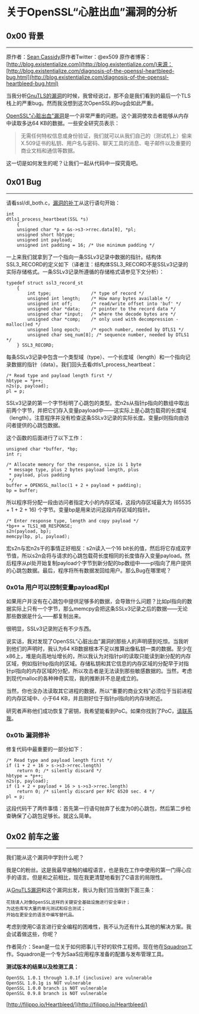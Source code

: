 # 关于OpenSSL“心脏出血”漏洞的分析

0x00 背景
-------

* * *

原作者：[Sean Cassidy](http://blog.existentialize.com/pages/about.html)原作者Twitter：@ex509 原作者博客：[http://blog.existentialize.com](http://blog.existentialize.com/)来源：[http://blog.existentialize.com/diagnosis-of-the-openssl-heartbleed-bug.html](http://blog.existentialize.com/diagnosis-of-the-openssl-heartbleed-bug.html)

当我分析[GnuTLS的漏洞](http://blog.existentialize.com/the-story-of-the-gnutls-bug.html)的时候，我曾经说过，那不会是我们看到的最后一个TLS栈上的严重bug。然而我没想到这次OpenSSL的bug会如此严重。

[OpenSSL“心脏出血”漏洞](http://heartbleed.com/)是一个非常严重的问题。这个漏洞使攻击者能够从内存中读取多达64 KB的数据。一些安全研究员表示：

> 无需任何特权信息或身份验证，我们就可以从我们自己的（测试机上）偷来X.509证书的私钥、用户名与密码、聊天工具的消息、电子邮件以及重要的商业文档和通信等数据。

这一切是如何发生的呢？让我们一起从代码中一探究竟吧。

0x01 Bug
--------

* * *

请看ssl/dl_both.c，[漏洞的补丁](http://git.openssl.org/gitweb/?p=openssl.git;a=commitdiff;h=96db9023b881d7cd9f379b0c154650d6c108e9a3)从这行语句开始：

```
int            
dtls1_process_heartbeat(SSL *s)
    {          
    unsigned char *p = &s->s3->rrec.data[0], *pl;
    unsigned short hbtype;
    unsigned int payload;
    unsigned int padding = 16; /* Use minimum padding */

```

一上来我们就拿到了一个指向一条SSLv3记录中数据的指针。结构体SSL3_RECORD的定义如下（译者注：结构体SSL3_RECORD不是SSLv3记录的实际存储格式。一条SSLv3记录所遵循的存储格式请参见下文分析）：

```
typedef struct ssl3_record_st
    {
        int type;               /* type of record */
        unsigned int length;    /* How many bytes available */
        unsigned int off;       /* read/write offset into 'buf' */
        unsigned char *data;    /* pointer to the record data */
        unsigned char *input;   /* where the decode bytes are */
        unsigned char *comp;    /* only used with decompression - malloc()ed */
        unsigned long epoch;    /* epoch number, needed by DTLS1 */
        unsigned char seq_num[8]; /* sequence number, needed by DTLS1 */
    } SSL3_RECORD;

```

每条SSLv3记录中包含一个类型域（type）、一个长度域（length）和一个指向记录数据的指针（data）。我们回头去看dtls1_process_heartbeat：

```
/* Read type and payload length first */
hbtype = *p++;
n2s(p, payload);
pl = p;

```

SSLv3记录的第一个字节标明了心跳包的类型。宏n2s从指针p指向的数组中取出前两个字节，并把它们存入变量payload中——这实际上是心跳包载荷的长度域（length）。注意程序并没有检查这条SSLv3记录的实际长度。变量pl则指向由访问者提供的心跳包数据。

这个函数的后面进行了以下工作：

```
unsigned char *buffer, *bp;
int r;

/* Allocate memory for the response, size is 1 byte
 * message type, plus 2 bytes payload length, plus
 * payload, plus padding
 */
buffer = OPENSSL_malloc(1 + 2 + payload + padding);
bp = buffer;

```

所以程序将分配一段由访问者指定大小的内存区域，这段内存区域最大为 (65535 + 1 + 2 + 16) 个字节。变量bp是用来访问这段内存区域的指针。

```
/* Enter response type, length and copy payload */
*bp++ = TLS1_HB_RESPONSE;
s2n(payload, bp);
memcpy(bp, pl, payload);

```

宏s2n与宏n2s干的事情正好相反：s2n读入一个16 bit长的值，然后将它存成双字节值，所以s2n会将与请求的心跳包载荷长度相同的长度值存入变量payload。然后程序从pl处开始复制payload个字节到新分配的bp数组中——pl指向了用户提供的心跳包数据。最后，程序将所有数据发回给用户。那么Bug在哪里呢？

### 0x01a 用户可以控制变量payload和pl

如果用户并没有在心跳包中提供足够多的数据，会导致什么问题？比如pl指向的数据实际上只有一个字节，那么memcpy会把这条SSLv3记录之后的数据——无论那些数据是什么——都复制出来。

很明显，SSLv3记录附近有不少东西。

说实话，我对发现了OpenSSL“心脏出血”漏洞的那些人的声明感到吃惊。当我听到他们的声明时，我认为64 KB数据根本不足以推算出像私钥一类的数据。至少在x86上，堆是向高地址增长的，所以我认为对指针pl的读取只能读到新分配的内存区域，例如指针bp指向的区域。存储私钥和其它信息的内存区域的分配早于对指针pl指向的内存区域的分配，所以攻击者是无法读到那些敏感数据的。当然，考虑到现代malloc的各种神奇实现，我的推断并不总是成立的。

当然，你也没办法读取其它进程的数据，所以“重要的商业文档”必须位于当前进程的内存区域中、小于64 KB，并且刚好位于指针pl指向的内存块附近。

研究者声称他们成功恢复了密钥，我希望能看到PoC。如果你找到了PoC，[请联系我](http://blog.existentialize.com/pages/about.html)。

### 0x01b 漏洞修补

修复代码中最重要的一部分如下：

```
/* Read type and payload length first */
if (1 + 2 + 16 > s->s3->rrec.length)
    return 0; /* silently discard */
hbtype = *p++;
n2s(p, payload);
if (1 + 2 + payload + 16 > s->s3->rrec.length)
    return 0; /* silently discard per RFC 6520 sec. 4 */
pl = p;

```

这段代码干了两件事情：首先第一行语句抛弃了长度为0的心跳包，然后第二步检查确保了心跳包足够长。就这么简单。

0x02 前车之鉴
---------

* * *

我们能从这个漏洞中学到什么呢？

我是C的粉丝。这是我最早接触的编程语言，也是我在工作中使用的第一门得心应手的语言。但是和之前相比，现在我更清楚地看到了C语言的局限性。

从[GnuTLS漏洞](http://blog.existentialize.com/the-story-of-the-gnutls-bug.html)和这个漏洞出发，我认为我们应当做到下面三条：

```
花钱请人对像OpenSSL这样的关键安全基础设施进行安全审计；
为这些库写大量的单元测试和综合测试；
开始在更安全的语言中编写替代品。

```

考虑到使用C语言进行安全编程的困难性，我不认为还有什么其他的解决方案。我会试着做这些，你呢？

作者简介：Sean是一位关于如何把事儿干好的软件工程师。现在他在[Squadron](http://www.gosquadron.com/)工作。Squadron是一个专为SaaS应用程序准备的配置与发布管理工具。

**测试版本的结果以及检测工具：**

```
OpenSSL 1.0.1 through 1.0.1f (inclusive) are vulnerable
OpenSSL 1.0.1g is NOT vulnerable
OpenSSL 1.0.0 branch is NOT vulnerable
OpenSSL 0.9.8 branch is NOT vulnerable

```

[http://filippo.io/Heartbleed/](http://filippo.io/Heartbleed/)
